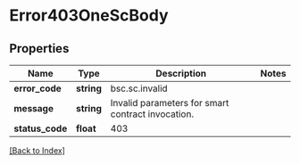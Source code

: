 # Error403OneScBody

## Properties

Name | Type | Description | Notes
------------ | ------------- | ------------- | -------------
**error_code** | **string** | bsc.sc.invalid |
**message** | **string** | Invalid parameters for smart contract invocation. |
**status_code** | **float** | 403 |

[[Back to Index]](../index.md)
